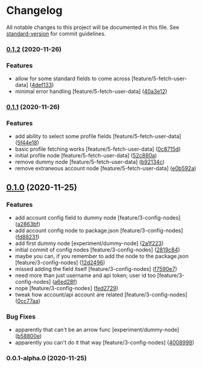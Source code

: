 # Changelog

All notable changes to this project will be documented in this file. See [standard-version](https://github.com/conventional-changelog/standard-version) for commit guidelines.

### [0.1.2](https://github.com/chimericdream/node-red-contrib-habitica-link/compare/v0.1.1...v0.1.2) (2020-11-26)


### Features

* allow for some standard fields to come across [feature/5-fetch-user-data] ([4def133](https://github.com/chimericdream/node-red-contrib-habitica-link/commit/4def133052ac7e17d886261582d1528ec7013086))
* minimal error handling [feature/5-fetch-user-data] ([40a3e12](https://github.com/chimericdream/node-red-contrib-habitica-link/commit/40a3e127773e13e44ce677ee5c15c123530f974e))

### [0.1.1](https://github.com/chimericdream/node-red-contrib-habitica-link/compare/v0.1.0...v0.1.1) (2020-11-26)


### Features

* add ability to select some profile fields [feature/5-fetch-user-data] ([5f44e18](https://github.com/chimericdream/node-red-contrib-habitica-link/commit/5f44e189787275392af248e2222a806c1c051f88))
* basic profile fetching works [feature/5-fetch-user-data] ([0c8715d](https://github.com/chimericdream/node-red-contrib-habitica-link/commit/0c8715d93f055106c2a962c062961212b4b75822))
* initial profile node [feature/5-fetch-user-data] ([52c880a](https://github.com/chimericdream/node-red-contrib-habitica-link/commit/52c880a495461ef87b98cf5c73696f4bd7cfa96d))
* remove dummy node [feature/5-fetch-user-data] ([b92134c](https://github.com/chimericdream/node-red-contrib-habitica-link/commit/b92134ccc3148b24e98152760646ab4b01e019b3))
* remove extraneous account node [feature/5-fetch-user-data] ([e0b592a](https://github.com/chimericdream/node-red-contrib-habitica-link/commit/e0b592a83d421dd27ab200c50db136579a0d4630))

## [0.1.0](https://github.com/chimericdream/node-red-contrib-habitica-link/compare/v0.0.1-alpha.0...v0.1.0) (2020-11-25)


### Features

* add account config field to dummy node [feature/3-config-nodes] ([a2863bf](https://github.com/chimericdream/node-red-contrib-habitica-link/commit/a2863bf73f1c11607e243cc7728bae06f1b6feff))
* add account config node to package.json [feature/3-config-nodes] ([fd88231](https://github.com/chimericdream/node-red-contrib-habitica-link/commit/fd88231ac3395c67f3a331ba94ba40742cc8964f))
* add first dummy node [experiment/dummy-node] ([2a1f223](https://github.com/chimericdream/node-red-contrib-habitica-link/commit/2a1f223a0ae092d3e8ad0f42484fadf7673da0cd))
* initial commit of config nodes [feature/3-config-nodes] ([2819c84](https://github.com/chimericdream/node-red-contrib-habitica-link/commit/2819c84fb0ecf01971cd513a7021ce8cb8b691e9))
* maybe you can, if you remember to add the node to the package.json [feature/3-config-nodes] ([12d2496](https://github.com/chimericdream/node-red-contrib-habitica-link/commit/12d249619c823115572ce391813021b0c56f97f2))
* missed adding the field itself [feature/3-config-nodes] ([f7590e7](https://github.com/chimericdream/node-red-contrib-habitica-link/commit/f7590e7f5c097c80fbba633999a47973ddf18eed))
* need more than just username and api token; user id too [feature/3-config-nodes] ([a6ed28f](https://github.com/chimericdream/node-red-contrib-habitica-link/commit/a6ed28f621c0427aabbe4e98628d1829547ae804))
* nope [feature/3-config-nodes] ([fed2729](https://github.com/chimericdream/node-red-contrib-habitica-link/commit/fed2729eb203e6942c36fe1f08f3b872d6b27576))
* tweak how account/api account are related [feature/3-config-nodes] ([0cc77aa](https://github.com/chimericdream/node-red-contrib-habitica-link/commit/0cc77aa3df1eb46ab0b68482c3701fb5910cad89))


### Bug Fixes

* apparently that can't be an arrow func [experiment/dummy-node] ([b58800e](https://github.com/chimericdream/node-red-contrib-habitica-link/commit/b58800e99263274d3064b95b6d98782b194918bb))
* apparently you can't do it that way [feature/3-config-nodes] ([4008998](https://github.com/chimericdream/node-red-contrib-habitica-link/commit/4008998fe9db3ef60b8b99d937691c2fcbdbf16a))

### 0.0.1-alpha.0 (2020-11-25)
